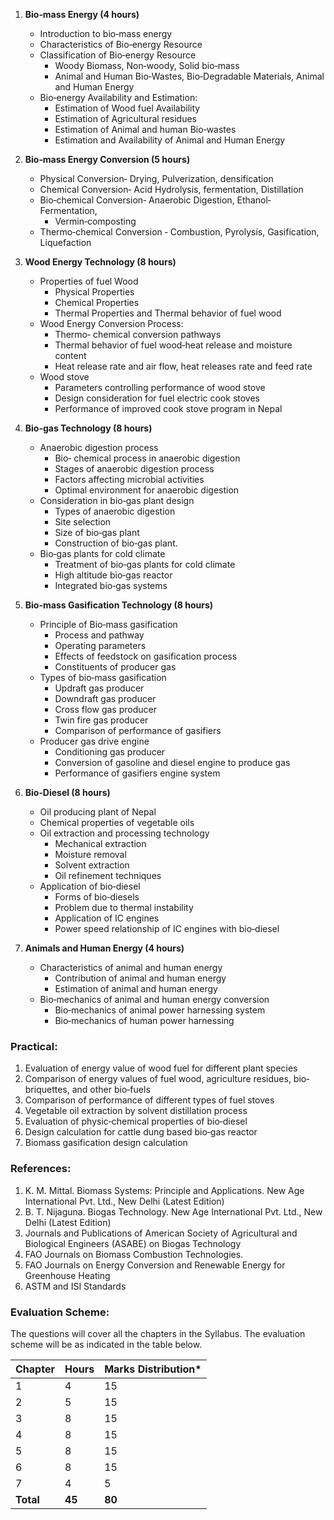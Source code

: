 1. **Bio‐mass Energy (4 hours)**
    * Introduction to bio‐mass energy
    * Characteristics of Bio‐energy Resource
    * Classification of Bio‐energy Resource
        * Woody Biomass, Non‐woody, Solid bio‐mass
        * Animal and Human Bio‐Wastes, Bio‐Degradable Materials, Animal and Human Energy
    * Bio‐energy Availability and Estimation:
        * Estimation of Wood fuel Availability
        * Estimation of Agricultural residues
        * Estimation of Animal and human Bio‐wastes
        * Estimation and Availability of Animal and Human Energy

2. **Bio‐mass Energy Conversion (5 hours)**
    * Physical Conversion‐ Drying, Pulverization, densification
    * Chemical Conversion‐ Acid Hydrolysis, fermentation, Distillation
    * Bio‐chemical Conversion‐ Anaerobic Digestion, Ethanol‐Fermentation,
        * Vermin‐composting
    * Thermo‐chemical Conversion ‐ Combustion, Pyrolysis, Gasification, Liquefaction

3. **Wood Energy Technology (8 hours)**
    * Properties of fuel Wood
        * Physical Properties
        * Chemical Properties
        * Thermal Properties and Thermal behavior of fuel wood
    * Wood Energy Conversion Process:
        * Thermo‐ chemical conversion pathways
        * Thermal behavior of fuel wood‐heat release and moisture content
        * Heat release rate and air flow, heat releases rate and feed rate
    * Wood stove
        * Parameters controlling performance of wood stove
        * Design consideration for fuel electric cook stoves
        * Performance of improved cook stove program in Nepal

4. **Bio-gas Technology (8 hours)**
    * Anaerobic digestion process
        * Bio‐ chemical process in anaerobic digestion
        * Stages of anaerobic digestion process
        * Factors affecting microbial activities
        * Optimal environment for anaerobic digestion
    * Consideration in bio‐gas plant design
        * Types of anaerobic digestion
        * Site selection
        * Size of bio‐gas plant
        * Construction of bio‐gas plant.
    * Bio‐gas plants for cold climate
        * Treatment of bio‐gas plants for cold climate
        * High altitude bio‐gas reactor
        * Integrated bio‐gas systems

5. **Bio-mass Gasification Technology (8 hours)**
    * Principle of Bio‐mass gasification 
        * Process and pathway
        * Operating parameters
        * Effects of feedstock on gasification process
        * Constituents of producer gas
    * Types of bio‐mass gasification
        * Updraft gas producer
        * Downdraft gas producer
        * Cross flow gas producer
        * Twin fire gas producer
        * Comparison of performance of gasifiers
    * Producer gas drive engine
        * Conditioning gas producer
        * Conversion of gasoline and diesel engine to produce gas
        * Performance of gasifiers engine system

6. **Bio‐Diesel (8 hours)**
    * Oil producing plant of Nepal
    * Chemical properties of vegetable oils
    * Oil extraction and processing technology
        * Mechanical extraction
        * Moisture removal
        * Solvent extraction
        * Oil refinement techniques
    * Application of bio‐diesel
        * Forms of bio‐diesels
        * Problem due to thermal instability
        * Application of IC engines
        * Power speed relationship of IC engines with bio‐diesel

7. **Animals and Human Energy (4 hours)**
    * Characteristics of animal and human energy
        * Contribution of animal and human energy
        * Estimation of animal and human energy
    * Bio‐mechanics of animal and human energy conversion
        * Bio‐mechanics of animal power harnessing system
        * Bio‐mechanics of human power harnessing

### Practical:

1. Evaluation of energy value of wood fuel for different plant species
2. Comparison of energy values of fuel wood, agriculture residues, bio‐briquettes, and other bio‐fuels
3. Comparison of performance of different types of fuel stoves
4. Vegetable oil extraction by solvent distillation process
5. Evaluation of physic‐chemical properties of bio‐diesel
6. Design calculation for cattle dung based bio‐gas reactor
7. Biomass gasification design calculation

### References:

1. K. M. Mittal. Biomass Systems: Principle and Applications. New Age International Pvt. Ltd., New Delhi (Latest Edition)
2. B. T. Nijaguna. Biogas Technology. New Age International Pvt. Ltd., New Delhi (Latest Edition)
3. Journals and Publications of American Society of Agricultural and Biological Engineers (ASABE) on Biogas Technology
4. FAO Journals on Biomass Combustion Technologies.
5. FAO Journals on Energy Conversion and Renewable Energy for Greenhouse Heating
6. ASTM and ISI Standards

### Evaluation Scheme:

The questions will cover all the chapters in the Syllabus. The evaluation scheme will be as indicated in the table below.

| Chapter   | Hours  | Marks Distribution* |
| --------- | ------ | ------------------- |
| 1         | 4      | 15                  |
| 2         | 5      | 15                  |
| 3         | 8      | 15                  |
| 4         | 8      | 15                  |
| 5         | 8      | 15                  |
| 6         | 8      | 15                  |
| 7         | 4      | 5                   |
| **Total** | **45** | **80**              |
